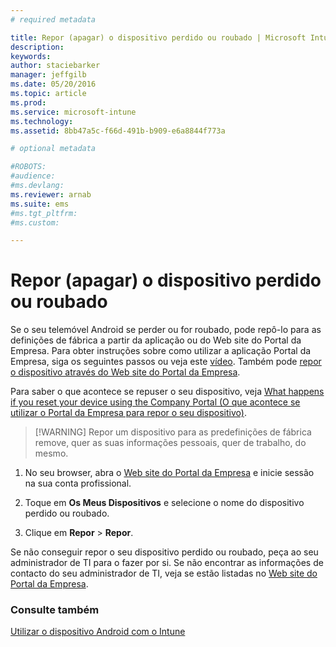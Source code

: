 ```yaml
---
# required metadata

title: Repor (apagar) o dispositivo perdido ou roubado | Microsoft Intune
description:
keywords:
author: staciebarker
manager: jeffgilb
ms.date: 05/20/2016
ms.topic: article
ms.prod:
ms.service: microsoft-intune
ms.technology:
ms.assetid: 8bb47a5c-f66d-491b-b909-e6a8844f773a

# optional metadata

#ROBOTS:
#audience:
#ms.devlang:
ms.reviewer: arnab
ms.suite: ems
#ms.tgt_pltfrm:
#ms.custom:

---
```



# Repor (apagar) o dispositivo perdido ou roubado

Se o seu telemóvel Android se perder ou for roubado, pode repô-lo para as definições de fábrica a partir da aplicação ou do Web site do Portal da Empresa. Para obter instruções sobre como utilizar a aplicação Portal da Empresa, siga os seguintes passos ou veja este [vídeo](http://aka.ms/ly1x17). Também pode [repor o dispositivo através do Web site do Portal da Empresa](reset-your-device-cpwebsite.md).

Para saber o que acontece se repuser o seu dispositivo, veja [What happens if you reset your device using the Company Portal (O que acontece se utilizar o Portal da Empresa para repor o seu dispositivo)](what-happens-if-you-reset-your-device-using-the-company-portal-android.md).

> [!WARNING] Repor um dispositivo para as predefinições de fábrica remove, quer as suas informações pessoais, quer de trabalho, do mesmo.

1.  No seu browser, abra o [Web site do Portal da Empresa](http://portal.manage.microsoft.com) e inicie sessão na sua conta profissional.

2.  Toque em **Os Meus Dispositivos** e selecione o nome do dispositivo perdido ou roubado.

3.  Clique em **Repor** &gt; **Repor**.

Se não conseguir repor o seu dispositivo perdido ou roubado, peça ao seu administrador de TI para o fazer por si. Se não encontrar as informações de contacto do seu administrador de TI, veja se estão listadas no [Web site do Portal da Empresa](http://portal.manage.microsoft.com).

### Consulte também
[Utilizar o dispositivo Android com o Intune](using-your-android-device-with-intune.md)



<!--HONumber=Jun16_HO1-->


